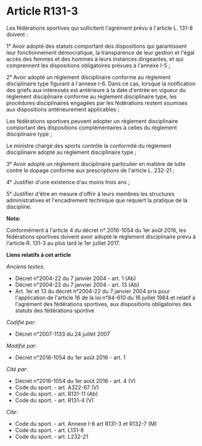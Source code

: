 # Article R131-3

Les fédérations sportives qui sollicitent l'agrément prévu à l'article L. 131-8 doivent : 

1° Avoir adopté des statuts comportant des dispositions qui garantissent leur fonctionnement démocratique, la transparence de
leur gestion et l'égal accès des femmes et des hommes à leurs instances dirigeantes, et qui comprennent les dispositions
obligatoires prévues à l'annexe I-5 ; 

2° Avoir adopté un règlement disciplinaire conforme au règlement disciplinaire type figurant à l'annexe I-6. Dans ce cas,
lorsque la notification des griefs aux intéressés est antérieure à la date d'entrée en vigueur du règlement disciplinaire
conforme au règlement disciplinaire type, les procédures disciplinaires engagées par les fédérations restent soumises aux
dispositions antérieurement applicables ;

Les fédérations sportives peuvent adopter un règlement disciplinaire comportant des dispositions complémentaires à celles du
règlement disciplinaire type ; 

Le ministre chargé des sports contrôle la conformité du règlement disciplinaire adopté au règlement disciplinaire type ; 

3° Avoir adopté un règlement disciplinaire particulier en matière de lutte contre le dopage conforme aux prescriptions de
l'article L. 232-21 ; 

4° Justifier d'une existence d'au moins trois ans ; 

5° Justifier d'être en mesure d'offrir à leurs membres les structures administratives et l'encadrement technique que requiert
la pratique de la discipline.

**Nota:**

Conformément à l'article 4 du décret n° 2016-1054 du 1er août 2016, les fédérations sportives doivent avoir adopté le
règlement disciplinaire prévu à l'article R. 131-3 au plus tard le 1er juillet 2017.

**Liens relatifs à cet article**

_Anciens textes_:

  - Décret n°2004-22 du 7 janvier 2004 - art. 1 (Ab)
  - Décret n°2004-22 du 7 janvier 2004 - art. 13 (Ab)
  - Art. 1er et 13 du décret n°2004-22 du 7 janvier 2004 pris pour l'application de l'article 16 de la loi n°84-610 du 16 juillet 1984 et relatif à l'agrément des fédérations sportives, aux dispositions obligatoires des statuts des fédérations sportive

_Codifié par_:

  - Décret n°2007-1133 du 24 juillet 2007

_Modifié par_:

  - Décret n°2016-1054 du 1er août 2016 - art. 1

_Cité par_:

  - Décret n°2016-1054 du 1er août 2016 - art. 4 (V)
  - Code du sport. - art. A322-67 (V)
  - Code du sport. - art. R131-11 (Ab)
  - Code du sport. - art. R131-4 (V)

_Cite_:

  - Code du sport. - art. Annexe I-6 art R131-3 et R132-7 (M)
  - Code du sport. - art. L131-8
  - Code du sport. - art. L232-21
